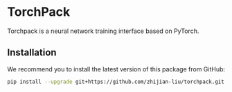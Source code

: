 # TorchPack
Torchpack is a neural network training interface based on PyTorch.

## Installation

We recommend you to install the latest version of this package from GitHub:

```bash
pip install --upgrade git+https://github.com/zhijian-liu/torchpack.git
```
